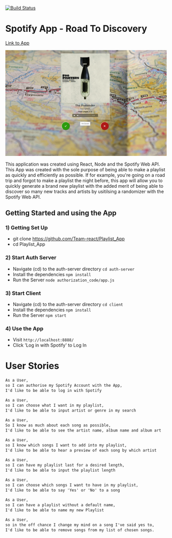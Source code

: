 [![Build Status](https://travis-ci.org/Team-react/Playlist_App.svg?branch=master)](https://travis-ci.org/Team-react/Playlist_App)

# Spotify App - Road To Discovery

[Link to App](https://road-to-discovery.herokuapp.com/)

![AppImage](https://raw.githubusercontent.com/Thatguy560/CV/master/Assets/Screenshot%202020-05-20%20at%2018.33.52.png)

This application was created using React, Node and the Spotify Web API. This App was created with the sole purpose of being able to make a playlist as quickly and efficiently as possible. If for example, you're going on a road trip and forgot to make a playlist the night before, this app will allow you to quickly generate a brand new playlist with the added merit of being able to discover so many new tracks and artists by usitilsing a randomizer with the Spotify Web API.

## Getting Started and using the App

### 1) Getting Set Up

- git clone https://github.com/Team-react/Playlist_App
- cd Playlist_App

### 2)  Start Auth Server
- Navigate (cd) to the auth-server directory `cd auth-server`
- Install the dependencies `npm install`
- Run the Server `node authorization_code/app.js`

### 3)  Start Client
- Navigate (cd) to the auth-server directory `cd client`
- Install the dependencies `npm install`
- Run the Server `npm start`

### 4)  Use the App
- Visit `http://localhost:8888/`
- Click 'Log in with Spotify' to Log In

# User Stories

```
As a User,
so I can authorise my Spotify Account with the App,
I'd like to be able to log in with Spotify 
```
```
As a User,
so I can choose what I want in my playlist,
I'd like to be able to input artist or genre in my search
```
```
As a User,
So I know as much about each song as possible,
I'd like to be able to see the artist name, album name and album art
```
```
As a User,
so I know which songs I want to add into my playlist,
I'd like to be able to hear a preview of each song by which artist
```
```
As a User,
so I can have my playlist last for a desired length,
I'd like to be able to input the playlist length
```
```
As a User,
so I can choose which songs I want to have in my playlist,
I'd like to be able to say 'Yes' or 'No' to a song
```
```
As a User,
so I can have a playlist without a default name,
I'd like to be able to name my new Playlist
```
```
As a User,
so in the off chance I change my mind on a song I've said yes to,
I'd like to be able to remove songs from my list of chosen songs.
```
